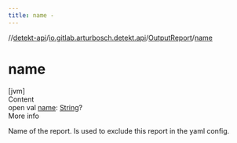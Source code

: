 ```yaml
---
title: name -
---
```

//[detekt-api](../../index.md)/[io.gitlab.arturbosch.detekt.api](../index.md)/[OutputReport](index.md)/[name](name.md)



# name  
[jvm]  
Content  
open val [name](name.md): [String](https://kotlinlang.org/api/latest/jvm/stdlib/kotlin/-string/index.html)?  
More info  


Name of the report. Is used to exclude this report in the yaml config.

  



